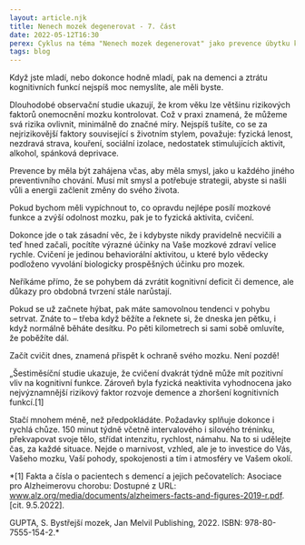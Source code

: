 ```yaml
---
layout: article.njk
title: Nenech mozek degenerovat - 7. část
date: 2022-05-12T16:30
perex: Cyklus na téma "Nenech mozek degenerovat" jako prevence úbytku kognitivních funkcí mozku
tags: blog
---
```

Když jste mladí, nebo dokonce hodně mladí, pak na demenci a ztrátu kognitivních funkcí nejspíš moc nemyslíte, ale měli byste.

Dlouhodobé observační studie ukazují, že krom věku lze většinu rizikových faktorů onemocnění mozku kontrolovat. Což v praxi znamená, že můžeme svá rizika ovlivnit, minimálně do značné míry. Nejspíš tušíte, co se za nejrizikovější faktory související s životním stylem, považuje: fyzická lenost, nezdravá strava, kouření, sociální izolace, nedostatek stimulujících aktivit, alkohol, spánková deprivace.

Prevence by měla být zahájena včas, aby měla smysl, jako u každého jiného preventivního chování. Musí mít smysl a potřebuje strategii, abyste si našli vůli a energii začlenit změny do svého života.

Pokud bychom měli vypíchnout to, co opravdu nejlépe posílí mozkové funkce a zvýší odolnost mozku, pak je to fyzická aktivita, cvičení.

Dokonce jde o tak zásadní věc, že i kdybyste nikdy pravidelně necvičili a teď hned začali, pocítíte výrazné účinky na Vaše mozkové zdraví velice rychle. Cvičení je jedinou behaviorální aktivitou, u které bylo vědecky podloženo vyvolání biologicky prospěšných účinku pro mozek.

Neříkáme přímo, že se pohybem dá zvrátit kognitivní deficit či demence, ale důkazy pro obdobná tvrzení stále narůstají.

Pokud se už začnete hýbat, pak máte samovolnou tendenci v pohybu setrvat. Znáte to – třeba když běžíte a řeknete si, že dneska jen pětku, i když normálně běháte desítku. Po pěti kilometrech si sami sobě omluvíte, že poběžíte dál.

Začít cvičit dnes, znamená přispět k ochraně svého mozku. Není pozdě!

„Šestiměsíční studie ukazuje, že cvičení dvakrát týdně může mít pozitivní vliv na kognitivní funkce. Zároveň byla fyzická neaktivita vyhodnocena jako nejvýznamnější rizikový faktor rozvoje demence a zhoršení kognitivních funkcí.[1]

Stačí mnohem méně, než předpokládáte. Požadavky splňuje dokonce i rychlá chůze. 150 minut týdně včetně intervalového i silového tréninku, překvapovat svoje tělo, střídat intenzitu, rychlost, námahu. Na to si udělejte čas, za každé situace. Nejde o marnivost, vzhled, ale je to investice do Vás, Vašeho mozku, Vaší pohody, spokojenosti a tím i atmosféry ve Vašem okolí.

*[1] Fakta a čísla o pacientech s demencí a jejich pečovatelích: Asociace pro Alzheimerovu chorobu: Dostupné z URL:  www.alz.org/media/documents/alzheimers-facts-and-figures-2019-r.pdf. [cit. 9.5.2022].

 

GUPTA, S. Bystřejší mozek, Jan Melvil Publishing, 2022.  ISBN: 978-80-7555-154-2.*